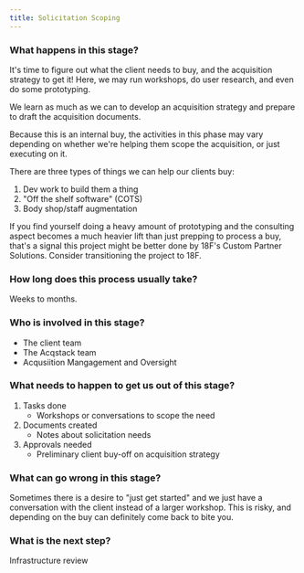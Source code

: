 ```yaml
---
title: Solicitation Scoping
---
```


### What happens in this stage? 
It's time to figure out what the client needs to buy, and the acquisition strategy to get it! Here, we may run workshops, do user research, and even do some prototyping. 

We learn as much as we can to develop an acquisition strategy and prepare to draft the acquisition documents.

Because this is an internal buy, the activities in this phase may vary depending on whether we're helping them scope the acquisition, or just executing on it. 

There are three types of things we can help our clients buy:

1. Dev work to build them a thing
2. "Off the shelf software" (COTS)
3. Body shop/staff augmentation

If you find yourself doing a heavy amount of prototyping and the consulting aspect becomes a much heavier lift than just prepping to process a buy, that's a signal this project might be better done by 18F's Custom Partner Solutions. Consider transitioning the project to 18F.

### How long does this process usually take?
Weeks to months.

### Who is involved in this stage? 

- The client team
- The Acqstack team
- Acqusiition Mangagement and Oversight

### What needs to happen to get us out of this stage? 
1. Tasks done
	- Workshops or conversations to scope the need
2. Documents created
	- Notes about solicitation needs
3. Approvals needed
	- Preliminary client buy-off on acquisition strategy

### What can go wrong in this stage? 
Sometimes there is a desire to "just get started" and we just have a conversation with the client instead of a larger workshop. This is risky, and depending on the buy can definitely come back to bite you.

### What is the next step?
Infrastructure review
